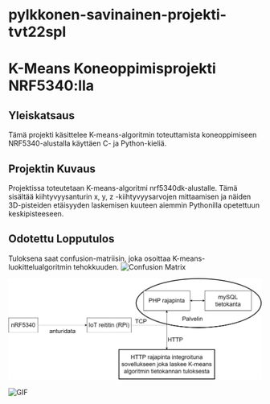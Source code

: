 # pylkkonen-savinainen-projekti-tvt22spl
# K-Means Koneoppimisprojekti NRF5340:lla

## Yleiskatsaus
Tämä projekti käsittelee K-means-algoritmin toteuttamista koneoppimiseen NRF5340-alustalla käyttäen C- ja Python-kieliä.

## Projektin Kuvaus
Projektissa toteutetaan K-means-algoritmi nrf5340dk-alustalle. Tämä sisältää kiihtyvyysanturin x, y, z -kiihtyvyysarvojen mittaamisen ja näiden 3D-pisteiden etäisyyden laskemisen kuuteen aiemmin Pythonilla opetettuun keskipisteeseen.

## Odotettu Lopputulos
Tuloksena saat confusion-matriisin, joka osoittaa K-means-luokittelualgoritmin tehokkuuden.
![Confusion Matrix](https://github.com/slimmpylk/pylkkonen-savinainen-projekti-tvt22spl/assets/101732015/b6ab84ca-a019-4d91-9ed7-b1676408d46d)

![Arkkitehtuurikaavio](https://github.com/slimmpylk/pylkkonen-savinainen-projekti-tvt22spl/blob/main/Arkkitehtuurikaavio.jpg)

![GIF]([https://github.com/slimmpylk/pylkkonen-savinainen-projekti-tvt22spl/blob/main/Arkkitehtuurikaavio.jpg](https://images-wixmp-ed30a86b8c4ca887773594c2.wixmp.com/f/76cbe9cc-b23e-45b5-9dc3-9f8b42ff52aa/dexv4yf-16378117-7b36-4343-8975-af339b7475fc.gif?token=eyJ0eXAiOiJKV1QiLCJhbGciOiJIUzI1NiJ9.eyJzdWIiOiJ1cm46YXBwOjdlMGQxODg5ODIyNjQzNzNhNWYwZDQxNWVhMGQyNmUwIiwiaXNzIjoidXJuOmFwcDo3ZTBkMTg4OTgyMjY0MzczYTVmMGQ0MTVlYTBkMjZlMCIsIm9iaiI6W1t7InBhdGgiOiJcL2ZcLzc2Y2JlOWNjLWIyM2UtNDViNS05ZGMzLTlmOGI0MmZmNTJhYVwvZGV4djR5Zi0xNjM3ODExNy03YjM2LTQzNDMtODk3NS1hZjMzOWI3NDc1ZmMuZ2lmIn1dXSwiYXVkIjpbInVybjpzZXJ2aWNlOmZpbGUuZG93bmxvYWQiXX0.-IZ6RC8JNXGdAeOQJski_dHeRovN8BIhSOEALAxxGZ8)https://images-wixmp-ed30a86b8c4ca887773594c2.wixmp.com/f/76cbe9cc-b23e-45b5-9dc3-9f8b42ff52aa/dexv4yf-16378117-7b36-4343-8975-af339b7475fc.gif?token=eyJ0eXAiOiJKV1QiLCJhbGciOiJIUzI1NiJ9.eyJzdWIiOiJ1cm46YXBwOjdlMGQxODg5ODIyNjQzNzNhNWYwZDQxNWVhMGQyNmUwIiwiaXNzIjoidXJuOmFwcDo3ZTBkMTg4OTgyMjY0MzczYTVmMGQ0MTVlYTBkMjZlMCIsIm9iaiI6W1t7InBhdGgiOiJcL2ZcLzc2Y2JlOWNjLWIyM2UtNDViNS05ZGMzLTlmOGI0MmZmNTJhYVwvZGV4djR5Zi0xNjM3ODExNy03YjM2LTQzNDMtODk3NS1hZjMzOWI3NDc1ZmMuZ2lmIn1dXSwiYXVkIjpbInVybjpzZXJ2aWNlOmZpbGUuZG93bmxvYWQiXX0.-IZ6RC8JNXGdAeOQJski_dHeRovN8BIhSOEALAxxGZ8)

